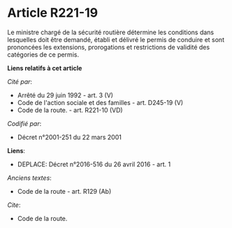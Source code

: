 # Article R221-19

Le ministre chargé de la sécurité routière  détermine les conditions dans lesquelles doit être demandé, établi et délivré le
permis de conduire et sont prononcées les extensions, prorogations et restrictions de validité des catégories de ce permis.

**Liens relatifs à cet article**

_Cité par_:

  - Arrêté du 29 juin 1992 - art. 3 (V)
  - Code de l'action sociale et des familles - art. D245-19 (V)
  - Code de la route. - art. R221-10 (VD)

_Codifié par_:

  - Décret n°2001-251 du 22 mars 2001

**Liens**:

  - DEPLACE: Décret n°2016-516 du 26 avril 2016 - art. 1

_Anciens textes_:

  - Code de la route - art. R129 (Ab)

_Cite_:

  - Code de la route.
